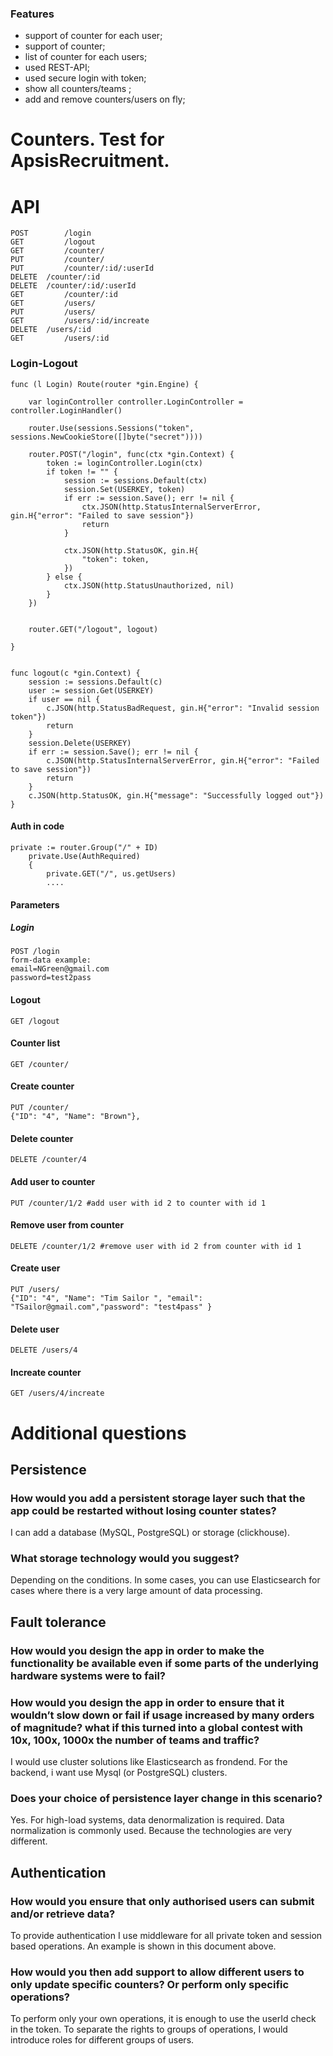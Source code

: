 ### Features

- support of counter for each user;
- support of counter;
- list of counter for each users;
- used REST-API;
- used secure login with token;
- show all counters/teams ;
- add and remove counters/users on fly;

# Counters. Test for ApsisRecruitment.

# API
```
POST		/login
GET			/logout
GET       	/counter/
PUT       	/counter/
PUT       	/counter/:id/:userId
DELETE 	/counter/:id
DELETE 	/counter/:id/:userId
GET       	/counter/:id
GET       	/users/
PUT       	/users/
GET       	/users/:id/increate
DELETE 	/users/:id
GET      	/users/:id
```
### Login-Logout
```golang
func (l Login) Route(router *gin.Engine) {
	
	var loginController controller.LoginController = controller.LoginHandler()

	router.Use(sessions.Sessions("token", sessions.NewCookieStore([]byte("secret"))))
	
	router.POST("/login", func(ctx *gin.Context) {
		token := loginController.Login(ctx)
		if token != "" {
			session := sessions.Default(ctx)
			session.Set(USERKEY, token)
			if err := session.Save(); err != nil {
				ctx.JSON(http.StatusInternalServerError, gin.H{"error": "Failed to save session"})
				return
			}

			ctx.JSON(http.StatusOK, gin.H{
				"token": token,
			})
		} else {
			ctx.JSON(http.StatusUnauthorized, nil)
		}
	})


	router.GET("/logout", logout)

}


func logout(c *gin.Context) {
	session := sessions.Default(c)
	user := session.Get(USERKEY)
	if user == nil {
		c.JSON(http.StatusBadRequest, gin.H{"error": "Invalid session token"})
		return
	}
	session.Delete(USERKEY)
	if err := session.Save(); err != nil {
		c.JSON(http.StatusInternalServerError, gin.H{"error": "Failed to save session"})
		return
	}
	c.JSON(http.StatusOK, gin.H{"message": "Successfully logged out"})
}

```

#### Auth in code
````golang
private := router.Group("/" + ID)
	private.Use(AuthRequired)
	{
		private.GET("/", us.getUsers)
		....
````
#### Parameters
##### Login
````
POST /login
form-data example:
email=NGreen@gmail.com
password=test2pass
````
#### Logout
````
GET /logout
````
#### Counter list
````
GET /counter/
````

#### Create counter
````
PUT /counter/
{"ID": "4", "Name": "Brown"},
````
#### Delete counter
````
DELETE /counter/4
````
#### Add user to counter
````
PUT /counter/1/2 #add user with id 2 to counter with id 1
````
#### Remove user from counter
````
DELETE /counter/1/2 #remove user with id 2 from counter with id 1
````
#### Create user
````
PUT /users/
{"ID": "4", "Name": "Tim Sailor ", "email": "TSailor@gmail.com","password": "test4pass" }
````
#### Delete user
````
DELETE /users/4
````
#### Increate counter
````
GET /users/4/increate
````
# Additional questions
## Persistence
### How would you add a persistent storage layer such that the app could be restarted without losing counter states?
I can add a database (MySQL, PostgreSQL) or storage (clickhouse). 
### What storage technology would you suggest?
Depending on the conditions. In some cases, you can use Elasticsearch for cases where there is a very large amount of data processing.
## Fault tolerance
### How would you design the app in order to make the functionality be available even if some parts of the underlying hardware systems were to fail?
### How would you design the app in order to ensure that it wouldn’t slow down or fail if usage increased by many orders of magnitude? what if this turned into a global contest with 10x, 100x, 1000x the number of teams and traffic?
I would use cluster solutions like Elasticsearch as frondend. For the backend, i want use Mysql (or PostgreSQL) clusters.
### Does your choice of persistence layer change in this scenario?
Yes. For high-load systems, data denormalization is required. Data normalization is commonly used. Because the technologies are very different. 
## Authentication
### How would you ensure that only authorised users can submit and/or retrieve data?
To provide authentication I use middleware for all private token and session based operations. An example is shown in this document above.
### How would you then add support to allow different users to only update specific counters? Or perform only specific operations?
To perform only your own operations, it is enough to use the userId check in the token.
To separate the rights to groups of operations, I would introduce roles for different groups of users.


